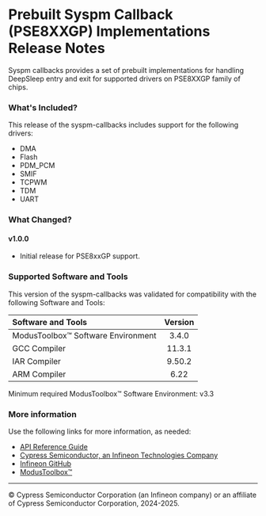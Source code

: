 # Prebuilt Syspm Callback (PSE8XXGP) Implementations Release Notes
Syspm callbacks provides a set of prebuilt implementations for handling DeepSleep entry and exit for supported drivers on PSE8XXGP family of chips.

### What's Included?
This release of the syspm-callbacks includes support for the following drivers:
* DMA
* Flash
* PDM_PCM
* SMIF
* TCPWM
* TDM
* UART

### What Changed?
#### v1.0.0
* Initial release for PSE8xxGP support.


### Supported Software and Tools
This version of the syspm-callbacks was validated for compatibility with the following Software and Tools:

| Software and Tools                        | Version |
| :---                                      | :----:  |
| ModusToolbox™ Software Environment        | 3.4.0   |
| GCC Compiler                              | 11.3.1  |
| IAR Compiler                              | 9.50.2  |
| ARM Compiler                              | 6.22    |

Minimum required ModusToolbox™ Software Environment: v3.3

### More information
Use the following links for more information, as needed:
* [API Reference Guide](https://infineon.github.io/syspm-callbacks-pse8xxgp/html/modules.html)
* [Cypress Semiconductor, an Infineon Technologies Company](http://www.cypress.com)
* [Infineon GitHub](https://github.com/infineon)
* [ModusToolbox™](https://www.cypress.com/products/modustoolbox-software-environment)

---
© Cypress Semiconductor Corporation (an Infineon company) or an affiliate of Cypress Semiconductor Corporation, 2024-2025.
